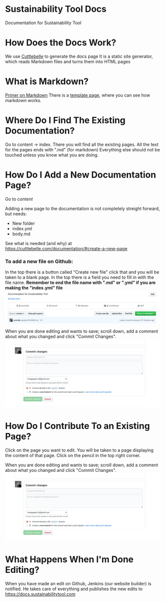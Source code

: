 # Sustainability Tool Docs
Documentation for Sustainability Tool

# How Does the Docs Work?
We use [Cuttlebelle](https://cuttlebelle.com) to generate the docs page
It is a static site generator, which reads Markdown files and turns them into HTML pages

# What is Markdown?
[Primer on Markdown](https://cuttlebelle.com/documentation/content/#primer-on-markdown)
There is a [template page](https://github.com/procedural-build/sustainabilitytool-docs/blob/master/content/blankPageTemplate/template.md), where you can see how markdown works.

# Where Do I Find The Existing Documentation?

Go to content -> index. There you will find all the existing pages. All the text for the pages ends with ".md" (for markdown)
Everything else should not be touched unless you know what you are doing.

# How Do I Add a New Documentation Page?

Go to *content*

Adding a new page to the documentation is not completely streight forward, but needs:
* New folder
* index.yml
* body.md

See what is needed (and why) at https://cuttlebelle.com/documentation/#create-a-new-page

### To add a new file on Github:

In the top there is a button called "Create new file" click that and you will be taken to a blank page. In the top there is
a field you need to fill in with the file name. **Remember to end the file name with ".md" or ".yml" if you are making the "index.yml" file**
![alt](/assets/images/newFile.png)

When you are done editing and wants to save; scroll down, add a comment about what you changed and click "Commit Changes".
![alt](/assets/images/commitChanges.png) 



# How Do I Contribute To an Existing Page?

Click on the page you want to edit. You will be taken to a page displaying the content of that page. 
Click on the pencil in the top right corner.

When you are done editing and wants to save; scroll down, add a comment about what you changed and click "Commit Changes".
![alt](/assets/images/commitChanges.png) 

# What Happens When I'm Done Editing?

When you have made an edit on Github, Jenkins (our website builder) is notified. He takes care of everything and 
publishes the new edits to https://docs.sustainabilitytool.com 